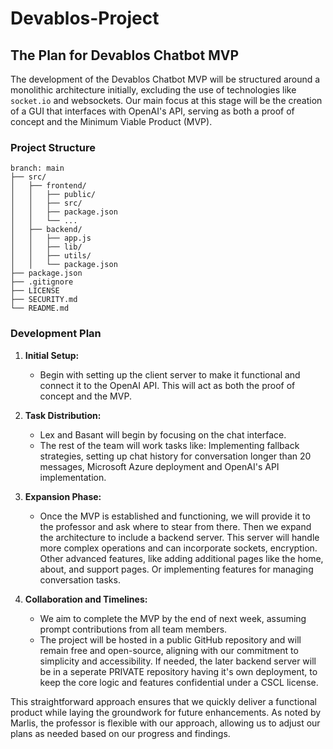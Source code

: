 # Devablos-Project

## The Plan for Devablos Chatbot MVP 

The development of the Devablos Chatbot MVP will be structured around a monolithic architecture initially, excluding the use of technologies like `socket.io` and websockets. Our main focus at this stage will be the creation of a GUI that interfaces with OpenAI's API, serving as both a proof of concept and the Minimum Viable Product (MVP).

### Project Structure

```
branch: main
├── src/
│   ├── frontend/
│   │   ├── public/
│   │   ├── src/
│   │   ├── package.json
│   │   └── ...
│   ├── backend/
│   │   ├── app.js
│   │   ├── lib/
│   │   ├── utils/
│   │   └── package.json
├── package.json
├── .gitignore
├── LICENSE
├── SECURITY.md
└── README.md
```

### Development Plan

1. **Initial Setup:**
   - Begin with setting up the client server to make it functional and connect it to the OpenAI API. This will act as both the proof of concept and the MVP.
   
2. **Task Distribution:**
   - Lex and Basant will begin by focusing on the chat interface.
   - The rest of the team will work tasks like: Implementing fallback strategies, setting up chat history for conversation longer than 20 messages, Microsoft Azure deployment and OpenAI's API implementation.

3. **Expansion Phase:**
   - Once the MVP is established and functioning, we will provide it to the professor and ask where to stear from there. Then we expand the architecture to include a backend server. This server will handle more complex operations and can incorporate sockets, encryption. Other advanced features, like adding additional pages like the home, about, and support pages. Or implementing features for managing conversation tasks.

4. **Collaboration and Timelines:**
   - We aim to complete the MVP by the end of next week, assuming prompt contributions from all team members.
   - The project will be hosted in a public GitHub repository and will remain free and open-source, aligning with our commitment to simplicity and accessibility. If needed, the later backend server will be in a seperate PRIVATE repository having it's own deployment, to keep the core logic and features confidential under a CSCL license.

This straightforward approach ensures that we quickly deliver a functional product while laying the groundwork for future enhancements. As noted by Marlis, the professor is flexible with our approach, allowing us to adjust our plans as needed based on our progress and findings.
